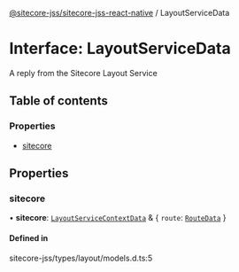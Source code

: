 [@sitecore-jss/sitecore-jss-react-native](../README.md) / LayoutServiceData

# Interface: LayoutServiceData

A reply from the Sitecore Layout Service

## Table of contents

### Properties

- [sitecore](LayoutServiceData.md#sitecore)

## Properties

### sitecore

• **sitecore**: [`LayoutServiceContextData`](LayoutServiceContextData.md) & { `route`: [`RouteData`](RouteData.md)  }

#### Defined in

sitecore-jss/types/layout/models.d.ts:5
